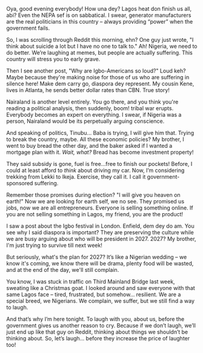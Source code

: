 Oya, good evening everybody! How una dey? Lagos heat don finish us all, abi? Even the NEPA sef is on sabbatical. I swear, generator manufacturers are the real politicians in this country – always providing “power” when the government fails.

So, I was scrolling through Reddit this morning, ehn? One guy just wrote, "I think about suicide a lot but I have no one to talk to." Ah! Nigeria, we need to do better. We’re laughing at memes, but people are actually suffering. This country will stress you to early grave.

Then I see another post, "Why are Igbo-Americans so loud?" Loud keh? Maybe because they're making noise for those of us who are suffering in silence here! Make dem carry go, diaspora dey represent. My cousin Kene, lives in Atlanta, he sends better dollar rates than CBN. True story!

Nairaland is another level entirely. You go there, and you think you're reading a political analysis, then suddenly, boom! tribal war erupts. Everybody becomes an expert on everything. I swear, if Nigeria was a person, Nairaland would be its perpetually arguing conscience.

And speaking of politics, Tinubu... Baba is trying, I will give him that. Trying to break the country, maybe. All these economic policies? My brother, I went to buy bread the other day, and the baker asked if I wanted a mortgage plan with it. *Wait, what?* Bread has become investment property!

They said subsidy is gone, fuel is free...free to finish our pockets! Before, I could at least afford to *think* about driving my car. Now, I’m considering trekking from Lekki to Ikeja. Exercise, they call it. I call it government-sponsored suffering.

Remember those promises during election? "I will give you heaven on earth!" Now we are looking for earth self, we no see. They promised us jobs, now we are all entrepreneurs. Everyone is selling something online. If you are not selling something in Lagos, my friend, you are the product!

I saw a post about the Igbo festival in London. Enfield, dem dey do am. You see why I said diaspora is important? They are preserving the culture while we are busy arguing about who will be president in 2027. 2027? My brother, I'm just trying to survive till next week!

But seriously, what's the plan for 2027? It’s like a Nigerian wedding – we know it's coming, we know there will be drama, plenty food will be wasted, and at the end of the day, we'll still complain.

You know, I was stuck in traffic on Third Mainland Bridge last week, sweating like a Christmas goat. I looked around and saw everyone with that same Lagos face – tired, frustrated, but somehow… resilient. We are a special breed, we Nigerians. We complain, we suffer, but we still find a way to laugh.

And that’s why I’m here tonight. To laugh with you, about us, before the government gives us another reason to cry. Because if we don’t laugh, we’ll just end up like that guy on Reddit, thinking about things we shouldn’t be thinking about. So, let’s laugh… before they increase the price of laughter too!